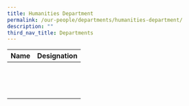 ```yaml
---
title: Humanities Department
permalink: /our-people/departments/humanities-department/
description: ""
third_nav_title: Departments
---
```

| Name | Designation| 
| -------- | -------- | 
||
||
||
||
||
||
||
||
||
||
||
||
||
||


